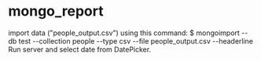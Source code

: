# mongo_report
import data ("people_output.csv") using this command:
$ ‫‪mongoimport‬‬ ‫‪--db‬‬ ‫‪test‬‬ ‫‪--collection‬‬ ‫‪people‬‬ ‫‪--type‬‬ ‫‪csv‬‬ ‫‪--file ‬‬‫‪people_output.csv‬‬ ‫‪--headerline‬‬
Run server and select date from DatePicker.
